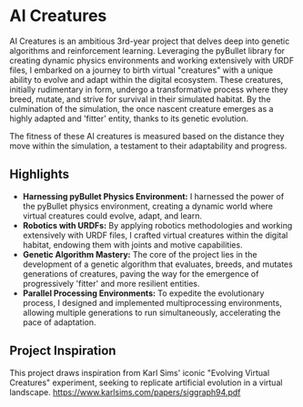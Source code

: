 # AI Creatures
AI Creatures is an ambitious 3rd-year project that delves deep into genetic algorithms and reinforcement learning. Leveraging the pyBullet library for creating dynamic physics environments and working extensively with URDF files, I embarked on a journey to birth virtual "creatures" with a unique ability to evolve and adapt within the digital ecosystem. These creatures, initially rudimentary in form, undergo a transformative process where they breed, mutate, and strive for survival in their simulated habitat. By the culmination of the simulation, the once nascent creature emerges as a highly adapted and 'fitter' entity, thanks to its genetic evolution.

The fitness of these AI creatures is measured based on the distance they move within the simulation, a testament to their adaptability and progress.

## Highlights
- **Harnessing pyBullet Physics Environment:** I harnessed the power of the pyBullet physics environment, creating a dynamic world where virtual creatures could evolve, adapt, and learn.
- **Robotics with URDFs:** By applying robotics methodologies and working extensively with URDF files, I crafted virtual creatures within the digital habitat, endowing them with joints and motive capabilities.
- **Genetic Algorithm Mastery:** The core of the project lies in the development of a genetic algorithm that evaluates, breeds, and mutates generations of creatures, paving the way for the emergence of progressively 'fitter' and more resilient entities.
- **Parallel Processing Environments:** To expedite the evolutionary process, I designed and implemented multiprocessing environments, allowing multiple generations to run simultaneously, accelerating the pace of adaptation.

## Project Inspiration
This project draws inspiration from Karl Sims' iconic "Evolving Virtual Creatures" experiment, seeking to replicate artificial evolution in a virtual landscape. https://www.karlsims.com/papers/siggraph94.pdf 